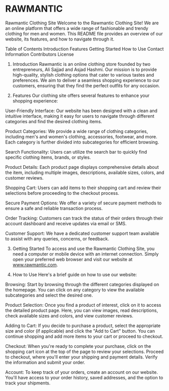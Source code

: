 # RAWMANTIC

Rawmantic Clothing Site
Welcome to the Rawmantic Clothing Site! We are an online platform that offers a wide range of fashionable and trendy clothing for men and women. This README file provides an overview of our website, its features, and how to navigate through it.

Table of Contents
Introduction
Features
Getting Started
How to Use
Contact Information
Contributors
License
1. Introduction
Rawmantic is an online clothing store founded by two entrepreneurs, Ali Sajjad and Asjad Hashmi. Our mission is to provide high-quality, stylish clothing options that cater to various tastes and preferences. We aim to deliver a seamless shopping experience to our customers, ensuring that they find the perfect outfits for any occasion.

2. Features
Our clothing site offers several features to enhance your shopping experience:

User-Friendly Interface: Our website has been designed with a clean and intuitive interface, making it easy for users to navigate through different categories and find the desired clothing items.

Product Categories: We provide a wide range of clothing categories, including men's and women's clothing, accessories, footwear, and more. Each category is further divided into subcategories for efficient browsing.

Search Functionality: Users can utilize the search bar to quickly find specific clothing items, brands, or styles.

Product Details: Each product page displays comprehensive details about the item, including multiple images, descriptions, available sizes, colors, and customer reviews.

Shopping Cart: Users can add items to their shopping cart and review their selections before proceeding to the checkout process.

Secure Payment Options: We offer a variety of secure payment methods to ensure a safe and reliable transaction process.

Order Tracking: Customers can track the status of their orders through their account dashboard and receive updates via email or SMS.

Customer Support: We have a dedicated customer support team available to assist with any queries, concerns, or feedback.

3. Getting Started
To access and use the Rawmantic Clothing Site, you need a computer or mobile device with an internet connection. Simply open your preferred web browser and visit our website at www.rawmantic.com.

4. How to Use
Here's a brief guide on how to use our website:

Browsing: Start by browsing through the different categories displayed on the homepage. You can click on any category to view the available subcategories and select the desired one.

Product Selection: Once you find a product of interest, click on it to access the detailed product page. Here, you can view images, read descriptions, check available sizes and colors, and view customer reviews.

Adding to Cart: If you decide to purchase a product, select the appropriate size and color (if applicable) and click the "Add to Cart" button. You can continue shopping and add more items to your cart or proceed to checkout.

Checkout: When you're ready to complete your purchase, click on the shopping cart icon at the top of the page to review your selections. Proceed to checkout, where you'll enter your shipping and payment details. Verify the information and submit your order.

Account: To keep track of your orders, create an account on our website. You'll have access to your order history, saved addresses, and the option to track your shipments.
